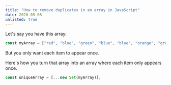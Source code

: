 ```yaml
---
title: "How to remove duplicates in an array in JavaScript"
date: 2020-05-08
unlisted: true
---
```


Let's say you have this array:

```javascript
const myArray = ["red", "blue", "green", "blue", "blue", "orange", "green"];
```

But you only want each item to appear once.

Here's how you turn that array into an array where each item only appears once.

```javascript
const uniqueArray = [...new Set(myArray)];
```
